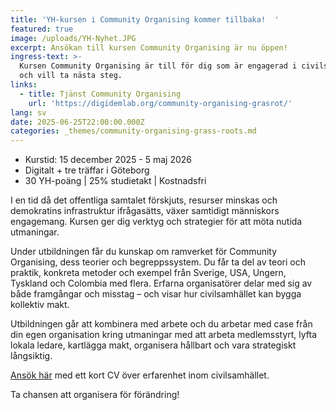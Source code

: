 ```yaml
---
title: 'YH-kursen i Community Organising kommer tillbaka!  '
featured: true
image: /uploads/YH-Nyhet.JPG
excerpt: Ansökan till kursen Community Organising är nu öppen!
ingress-text: >-
  Kursen Community Organising är till för dig som är engagerad i civilsamhället
  och vill ta nästa steg.
links:
  - title: Tjänst Community Organising
    url: 'https://digidemlab.org/community-organising-grasrot/'
lang: sv
date: 2025-06-25T22:00:00.000Z
categories: _themes/community-organising-grass-roots.md
---
```


* Kurstid: 15 december 2025 - 5 maj 2026
* Digitalt + tre träffar i Göteborg
* 30 YH-poäng | 25% studietakt | Kostnadsfri

I en tid då det offentliga samtalet förskjuts, resurser minskas och demokratins infrastruktur ifrågasätts, växer samtidigt människors engagemang.  Kursen ger dig verktyg och strategier för att möta nutida utmaningar. 

Under utbildningen får du kunskap om ramverket för Community Organising, dess teorier och begreppssystem. Du får ta del av teori och praktik, konkreta metoder och exempel från Sverige, USA, Ungern, Tyskland och Colombia med flera. Erfarna organisatörer delar med sig av både framgångar och misstag – och visar hur civilsamhället kan bygga kollektiv makt.

Utbildningen går att kombinera med arbete och du arbetar med case från din egen organisation kring utmaningar med att arbeta medlemsstyrt, lyfta lokala ledare, kartlägga makt, organisera hållbart och vara strategiskt långsiktig.

[Ansök här](https://communityorganising.se/ "Ansökan Community Organising") med ett kort CV över erfarenhet inom civilsamhället.

Ta chansen att organisera för förändring! 
